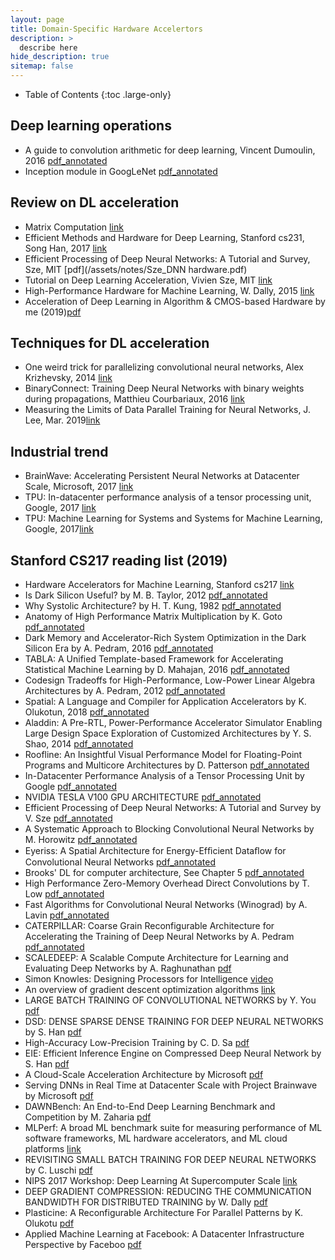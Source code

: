 ```yaml
---
layout: page
title: Domain-Specific Hardware Accelertors
description: >
  describe here
hide_description: true
sitemap: false
---
```


- Table of Contents
{:toc .large-only}

## Deep learning operations
- A guide to convolution arithmetic for deep learning, Vincent Dumoulin, 2016 [pdf_annotated](/assets/notes/CNNArithmatic.pdf)
- Inception module in GoogLeNet [pdf_annotated](/assets/notes/cs217/Inception_GoogLeNet_Kreview.pdf)


## Review on DL acceleration
- Matrix Computation [link](https://www.amazon.com/Computations-Hopkins-Studies-Mathematical-Sciences/dp/1421407949)
- Efficient Methods and Hardware for Deep Learning, Stanford cs231, Song Han, 2017 [link](http://cs231n.stanford.edu/slides/2017/cs231n_2017_lecture15.pdf)
- Efficient Processing of Deep Neural Networks: A Tutorial and Survey, Sze, MIT [pdf](/assets/notes/Sze_DNN hardware.pdf)
- Tutorial on Deep Learning Acceleration, Vivien Sze, MIT [link](http://www.rle.mit.edu/eems/publications/tutorials/)
- High-Performance Hardware for Machine Learning, W. Dally, 2015 [link](https://media.nips.cc/Conferences/2015/tutorialslides/Dally-NIPS-Tutorial-2015.pdf)
- Acceleration of Deep Learning in Algorithm & CMOS-based Hardware by me (2019)[pdf](/assets/notes/DeepLearningAcc_JHShin.pdf)

## Techniques for DL acceleration
- One weird trick for parallelizing convolutional neural networks, Alex Krizhevsky, 2014 [link](https://arxiv.org/abs/1404.5997)
- BinaryConnect: Training Deep Neural Networks with binary weights during propagations, Matthieu Courbariaux, 2016 [link](https://arxiv.org/abs/1511.00363)
- Measuring the Limits of Data Parallel Training for Neural Networks, J. Lee, Mar. 2019[link](https://ai.googleblog.com/2019/03/measuring-limits-of-data-parallel.html?fbclid=IwAR0o5sHfD83FK3Gp1GvqoiNUpKGbJSszrBb4Ww9lhBQ8RtL18hFj3-AekFo)


## Industrial trend
- BrainWave: Accelerating Persistent Neural Networks at Datacenter Scale, Microsoft, 2017 [link](http://learningsys.org/nips17/assets/slides/brainwave-nips17.pdf)
- TPU: In-datacenter performance analysis of a tensor processing unit, Google, 2017 [link](https://ieeexplore.ieee.org/abstract/document/8192463)
- TPU: Machine Learning for Systems and Systems for Machine Learning, Google, 2017[link](http://learningsys.org/nips17/assets/slides/dean-nips17.pdf)

## Stanford CS217 reading list (2019)
- Hardware Accelerators for Machine Learning, Stanford cs217 [link](https://cs217.stanford.edu/)
- Is Dark Silicon Useful? by M. B. Taylor, 2012 [pdf_annotated](/assets/notes/cs217/DarkSilicon.pdf)
- Why Systolic Architecture? by H. T. Kung, 1982 [pdf_annotated](/assets/notes/cs217/WhySystolicArchitecture.pdf)
- Anatomy of High Performance Matrix Multiplication by K. Goto [pdf_annotated](/assets/notes/cs217/HighPerformanceMatrixMultiplication.pdf)
- Dark Memory and Accelerator-Rich System Optimization in the Dark Silicon Era by A. Pedram, 2016 [pdf_annotated](/assets/notes/cs217/DarkMemory.pdf)
- TABLA: A Unified Template-based Framework for Accelerating Statistical Machine Learning by D. Mahajan, 2016 [pdf_annotated](/assets/notes/cs217/Tabla.pdf)
- Codesign Tradeoffs for High-Performance, Low-Power Linear Algebra Architectures by A. Pedram, 2012 [pdf_annotated](/assets/notes/cs217/CodesignTradeoffLinAlg.pdf)
- Spatial: A Language and Compiler for Application Accelerators by K. Olukotun, 2018 [pdf_annotated](/assets/notes/cs217/Spatial.pdf)
- Aladdin: A Pre-RTL, Power-Performance Accelerator Simulator Enabling Large Design Space Exploration of Customized Architectures by Y. S. Shao, 2014 [pdf_annotated](/assets/notes/cs217/Aladdin.pdf)
- Roofline: An Insightful Visual Performance Model
for Floating-Point Programs and Multicore Architectures by D. Patterson [pdf_annotated](/assets/notes/cs217/RooflineVyNoYellow.pdf)
- In-Datacenter Performance Analysis of a Tensor Processing Unit by Google [pdf_annotated](../wifi/cs217/TPUv1.pdf)
- NVIDIA TESLA V100 GPU ARCHITECTURE [pdf_annotated](/assets/notes/cs217/volta-architecture-whitepaper.pdf)
- Efficient Processing of Deep Neural Networks: A Tutorial and Survey by V. Sze [pdf_annotated](/assets/notes/cs217/2017_sze_dnn.pdf)
- A Systematic Approach to Blocking Convolutional Neural Networks by M. Horowitz [pdf_annotated](/assets/notes/cs217/systolicCNN.pdf)
- Eyeriss: A Spatial Architecture for Energy-Efﬁcient Dataﬂow for Convolutional Neural Networks [pdf_annotated](/assets/notes/cs217/2016_isca_eyeriss_architecture.pdf)
- Brooks' DL for computer architecture, See Chapter 5 [pdf_annotated](/assets/notes/cs217/DLforarchitecture.pdf)
- High Performance Zero-Memory Overhead Direct Convolutions by T. Low [pdf_annotated](/assets/notes/cs217/ZeroMemOverheadDirectConv.pdf)
- Fast Algorithms for Convolutional Neural Networks (Winograd) by A. Lavin [pdf_annotated](/assets/notes/cs217/FastConv.pdf)
- CATERPILLAR: Coarse Grain Reconfigurable Architecture for Accelerating the Training of Deep Neural Networks by A. Pedram [pdf_annotated](/assets/notes/cs217/Catepillar.pdf)
- SCALEDEEP: A Scalable Compute Architecture for Learning and Evaluating Deep Networks by A. Raghunathan [pdf](/assets/notes/cs217/ScaleDeep.pdf)
- Simon Knowles: Designing Processors for Intelligence [video](https://www.youtube.com/watch?v=7XtBZ4Hsi_M&feature=youtu.be)
- An overview of gradient descent optimization algorithms [link](http://ruder.io/optimizing-gradient-descent/)
- LARGE BATCH TRAINING OF CONVOLUTIONAL NETWORKS by Y. You [pdf](/assets/notes/cs217/LargeBatchCNN.pdf)
- DSD: DENSE SPARSE DENSE TRAINING FOR DEEP NEURAL NETWORKS by S. Han [pdf](/assets/notes/cs217/DSD.pdf)
- High-Accuracy Low-Precision Training by C. D. Sa [pdf](/assets/notes/cs217/HALP.pdf)
- EIE: Efficient Inference Engine on Compressed Deep Neural Network by S. Han [pdf](/assets/notes/cs217/EIE.pdf)
- A Cloud-Scale Acceleration Architecture by Microsoft [pdf](/assets/notes/cs217/CloudScaleAccelerationArchitecture.pdf)
- Serving DNNs in Real Time at Datacenter Scale with Project Brainwave by Microsoft [pdf](/assets/notes/cs217/BRAINWAVE_.pdf)
- DAWNBench: An End-to-End Deep Learning Benchmark and Competition by M. Zaharia [pdf](/assets/notes/cs217/nips_sysml_dawnbench.pdf)
- MLPerf: A broad ML benchmark suite for measuring performance of ML software frameworks, ML hardware accelerators, and ML cloud platforms [link](https://mlperf.org/)
- REVISITING SMALL BATCH TRAINING FOR DEEP NEURAL NETWORKS by C. Luschi [pdf](/assets/notes/cs217/SmallBatch.pdf)
- NIPS 2017 Workshop: Deep Learning At Supercomputer Scale [link](https://supercomputersfordl2017.github.io/)
- DEEP GRADIENT COMPRESSION: REDUCING THE COMMUNICATION BANDWIDTH FOR DISTRIBUTED TRAINING by W. Dally [pdf](/assets/notes/cs217/DeepGradientCompression.pdf)
- Plasticine: A Reconfigurable Architecture For Parallel Patterns by K. Olukotu [pdf](/assets/notes/cs217/plasticine-isca2017.pdf)
- Applied Machine Learning at Facebook: A Datacenter Infrastructure Perspective by Faceboo [pdf](/assets/notes/cs217/hpca-2018-facebook.pdf)





